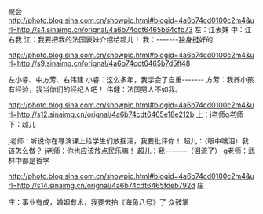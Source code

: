 聚会
http://photo.blog.sina.com.cn/showpic.html#blogid=4a6b74cd0100c2m4&url=http://s4.sinaimg.cn/orignal/4a6b74cdt6465b64cfb73
左：江表妹   中：江  右我 
江：我要把我的法国表妹介绍给超儿！
我：-------独身挺好的
 
http://photo.blog.sina.com.cn/showpic.html#blogid=4a6b74cd0100c2m4&url=http://s9.sinaimg.cn/orignal/4a6b74cdt6465b7d5ff48
 
 
左小睿、中方芳、右伟建
小睿：这么多年，我学会了自重-------
方芳：我养小孩有经验，我当你们的经纪人吧！
伟健：法国男人不如我。
 
http://photo.blog.sina.com.cn/showpic.html#blogid=4a6b74cd0100c2m4&url=http://s12.sinaimg.cn/orignal/4a6b74cdt6465e18e212b
上：j老师g老师
下：超儿
 
j老师：听说你在导演课上给学生们放摇滚，我要批评你！
超儿：（眼中噙泪）我该怎么做？
j老师：你也应该放点民乐嘛！
超儿：我-------（泪流了）
g老师：武林中都是哲学
 
http://photo.blog.sina.com.cn/showpic.html#blogid=4a6b74cd0100c2m4&url=http://s14.sinaimg.cn/orignal/4a6b74cdt6465fdeb792d
庄
 
庄：事业有成，婚姻有术，我要去拍《海角八号》了
众鼓掌
 
